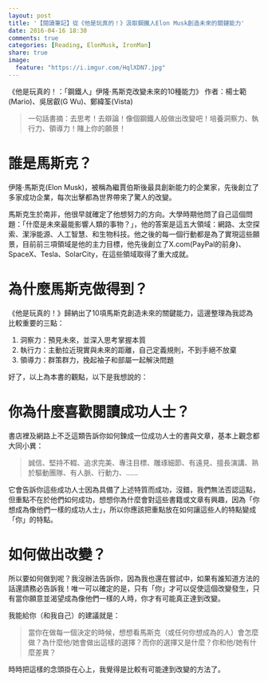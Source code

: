 ```yaml
---
layout: post
title: '【閱讀筆記】從《他是玩真的！》汲取鋼鐵人Elon Musk創造未來的關鍵能力'
date: 2016-04-16 18:30
comments: true
categories: [Reading, ElonMusk, IronMan]
share: true
image:
  feature: "https://i.imgur.com/HqlXDN7.jpg"
---
```


《他是玩真的！：「鋼鐵人」伊隆·馬斯克改變未來的10種能力》
作者：楊士範(Mario)、吳居叡(G Wu)、鄭緯筌(Vista)

> 一句話書摘：去思考！去辯論！像個鋼鐵人般做出改變吧！培養洞察力、執行力、領導力！賭上你的願景！

# 誰是馬斯克？
伊隆·馬斯克(Elon Musk)，被稱為繼賈伯斯後最具創新能力的企業家，先後創立了多家成功企業，每次出擊都為世界帶來了驚人的改變。

<!-- more -->

馬斯克生於南非，他很早就確定了他想努力的方向。大學時期他問了自己這個問題：「什麼是未來最能影響人類的事物？」，他的答案是這五大領域：網路、太空探索、潔淨能源、人工智慧、和生物科技。他之後的每一個行動都是為了實現這些願景，目前前三項領域是他的主力目標，他先後創立了X.com(PayPal的前身)、SpaceX、Tesla、SolarCity，在這些領域取得了重大成就。

# 為什麼馬斯克做得到？
《他是玩真的！》歸納出了10項馬斯克創造未來的關鍵能力，這邊整理為我認為比較重要的三點：

1. 洞察力：預見未來，並深入思考掌握本質
2. 執行力：主動拉近現實與未來的距離，自己定義規則，不到手絕不放棄
3. 領導力：群策群力，挽起袖子和部屬一起解決問題

好了，以上為本書的觀點，以下是我想說的：

# 你為什麼喜歡閱讀成功人士？
書店裡及網路上不乏這類告訴你如何鍊成一位成功人士的書與文章，基本上觀念都大同小異：

> 誠信、堅持不輟、追求完美、專注目標、雕琢細節、有遠見、擅長演講、熟於驅動團隊、有人脈、行動力、......

它會告訴你這些成功人士因為具備了上述特質而成功，沒錯，我們無法否認這點，但重點不在於他們如何成功，想想你為什麼會對這些書籍或文章有興趣，因為「你想成為像他們一樣的成功人士」，所以你應該把重點放在如何讓這些人的特點變成「你」的特點。

# 如何做出改變？
所以要如何做到呢？我沒辦法告訴你，因為我也還在嘗試中，如果有誰知道方法的話還請務必告訴我！唯一可以確定的是，只有「你」才可以促使這個改變發生，只有當你願意並渴望成為像他們一樣的人時，你才有可能真正達到改變。

我能給你（和我自己）的建議就是：
> 當你在做每一個決定的時候，想想看馬斯克（或任何你想成為的人）會怎麼做？為什麼他/她會做出這樣的選擇？而你的選擇又是什麼？你和他/她有什麼差異？

時時把這樣的念頭掛在心上，我覺得是比較有可能達到改變的方法了。
